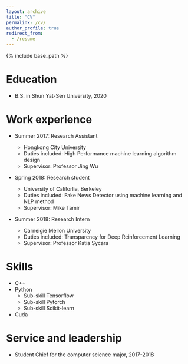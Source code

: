 ```yaml
---
layout: archive
title: "CV"
permalink: /cv/
author_profile: true
redirect_from:
  - /resume
---
```


{% include base_path %}

Education
======
* B.S. in Shun Yat-Sen University, 2020

Work experience
======
* Summer 2017: Research Assistant
  * Hongkong City University
  * Duties included: High Performance machine learning algorithm design
  * Supervisor: Professor Jing Wu

* Spring 2018: Research student
  * University of Califorlia, Berkeley
  * Duties included: Fake News Detector using machine learning and NLP method
  * Supervisor: Mike Tamir
  
* Summer 2018: Research Intern
  * Carneigie Mellon University
  * Duties included: Transparency for Deep Reinforcement Learning
  * Supervisor: Professor Katia Sycara
  
Skills
======
* C++
* Python
  * Sub-skill Tensorflow
  * Sub-skill Pytorch
  * Sub-skill Scikit-learn
* Cuda


  
Service and leadership
======
* Student Chief for the computer science major, 2017-2018

